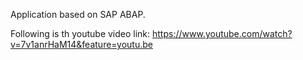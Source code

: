 Application based on SAP ABAP.

Following is th youtube video link: 
https://www.youtube.com/watch?v=7v1anrHaM14&feature=youtu.be
